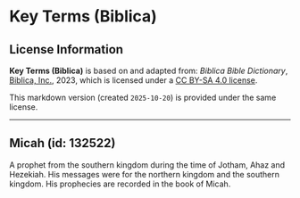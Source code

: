 # Key Terms (Biblica)

## License Information

**Key Terms (Biblica)** is based on and adapted from: _Biblica Bible Dictionary_, [Biblica, Inc.](https://www.biblica.com/), 2023, which is licensed under a [CC BY-SA 4.0 license](https://creativecommons.org/licenses/by-sa/4.0/legalcode.en).

This markdown version (created `2025-10-20`) is provided under the same license.



--------------------------------

## Micah (id: 132522)

A prophet from the southern kingdom during the time of Jotham, Ahaz and Hezekiah. His messages were for the northern kingdom and the southern kingdom. His prophecies are recorded in the book of Micah.


